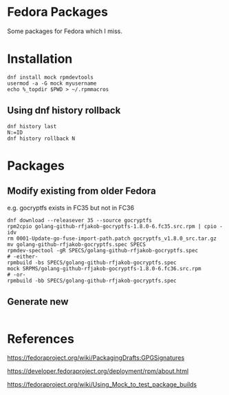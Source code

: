 # Fedora Packages

Some packages for Fedora which I miss.


# Installation 

```commandline
dnf install mock rpmdevtools
usermod -a -G mock myusername
echo %_topdir $PWD > ~/.rpmmacros
```

## Using dnf history rollback

```commandline
dnf history last
N:=ID
dnf history rollback N
```


# Packages

## Modify existing from older Fedora

e.g. gocryptfs exists in FC35 but not in FC36

```commandline
dnf download --releasever 35 --source gocryptfs
rpm2cpio golang-github-rfjakob-gocryptfs-1.8.0-6.fc35.src.rpm | cpio -idv
rm 0001-Update-go-fuse-import-path.patch gocryptfs_v1.8.0_src.tar.gz
mv golang-github-rfjakob-gocryptfs.spec SPECS
rpmdev-spectool -gR SPECS/golang-github-rfjakob-gocryptfs.spec
# -either-
rpmbuild -bs SPECS/golang-github-rfjakob-gocryptfs.spec
mock SRPMS/golang-github-rfjakob-gocryptfs-1.8.0-6.fc36.src.rpm
# -or-
rpmbuild -bb SPECS/golang-github-rfjakob-gocryptfs.spec
```


## Generate new

```commandline

```


# References

https://fedoraproject.org/wiki/PackagingDrafts:GPGSignatures

https://developer.fedoraproject.org/deployment/rpm/about.html

https://fedoraproject.org/wiki/Using_Mock_to_test_package_builds
